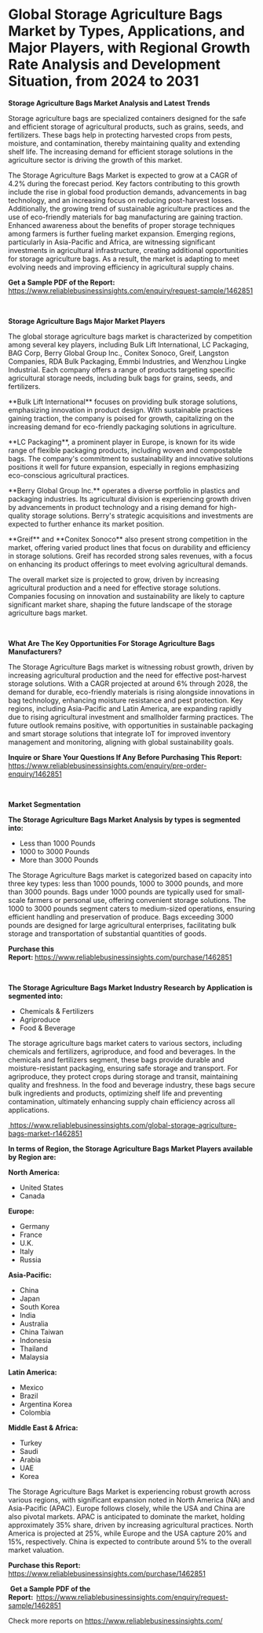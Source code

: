 <p><h1>Global Storage Agriculture Bags Market by Types, Applications, and Major Players, with Regional Growth Rate Analysis and Development Situation, from 2024 to 2031</h1></p><p><strong>Storage Agriculture Bags Market Analysis and Latest Trends</strong></p>
<p><p>Storage agriculture bags are specialized containers designed for the safe and efficient storage of agricultural products, such as grains, seeds, and fertilizers. These bags help in protecting harvested crops from pests, moisture, and contamination, thereby maintaining quality and extending shelf life. The increasing demand for efficient storage solutions in the agriculture sector is driving the growth of this market.</p><p>The Storage Agriculture Bags Market is expected to grow at a CAGR of 4.2% during the forecast period. Key factors contributing to this growth include the rise in global food production demands, advancements in bag technology, and an increasing focus on reducing post-harvest losses. Additionally, the growing trend of sustainable agriculture practices and the use of eco-friendly materials for bag manufacturing are gaining traction. Enhanced awareness about the benefits of proper storage techniques among farmers is further fueling market expansion. Emerging regions, particularly in Asia-Pacific and Africa, are witnessing significant investments in agricultural infrastructure, creating additional opportunities for storage agriculture bags. As a result, the market is adapting to meet evolving needs and improving efficiency in agricultural supply chains.</p></p>
<p><strong>Get a Sample PDF of the Report:&nbsp;</strong> <a href="https://www.reliablebusinessinsights.com/enquiry/request-sample/1462851?utm_campaign=1804&utm_medium=2&utm_source=Github&utm_content=ia&utm_term=01112024&utm_id=storage-agriculture-bags">https://www.reliablebusinessinsights.com/enquiry/request-sample/1462851</a></p>
<p>&nbsp;</p>
<p><strong>Storage Agriculture Bags Major Market Players</strong></p>
<p><p>The global storage agriculture bags market is characterized by competition among several key players, including Bulk Lift International, LC Packaging, BAG Corp, Berry Global Group Inc., Conitex Sonoco, Greif, Langston Companies, RDA Bulk Packaging, Emmbi Industries, and Wenzhou Lingke Industrial. Each company offers a range of products targeting specific agricultural storage needs, including bulk bags for grains, seeds, and fertilizers.</p><p>**Bulk Lift International** focuses on providing bulk storage solutions, emphasizing innovation in product design. With sustainable practices gaining traction, the company is poised for growth, capitalizing on the increasing demand for eco-friendly packaging solutions in agriculture.</p><p>**LC Packaging**, a prominent player in Europe, is known for its wide range of flexible packaging products, including woven and compostable bags. The company's commitment to sustainability and innovative solutions positions it well for future expansion, especially in regions emphasizing eco-conscious agricultural practices.</p><p>**Berry Global Group Inc.** operates a diverse portfolio in plastics and packaging industries. Its agricultural division is experiencing growth driven by advancements in product technology and a rising demand for high-quality storage solutions. Berry's strategic acquisitions and investments are expected to further enhance its market position.</p><p>**Greif** and **Conitex Sonoco** also present strong competition in the market, offering varied product lines that focus on durability and efficiency in storage solutions. Greif has recorded strong sales revenues, with a focus on enhancing its product offerings to meet evolving agricultural demands.</p><p>The overall market size is projected to grow, driven by increasing agricultural production and a need for effective storage solutions. Companies focusing on innovation and sustainability are likely to capture significant market share, shaping the future landscape of the storage agriculture bags market.</p></p>
<p>&nbsp;</p>
<p><strong>What Are The Key Opportunities For Storage Agriculture Bags Manufacturers?</strong></p>
<p><p>The Storage Agriculture Bags market is witnessing robust growth, driven by increasing agricultural production and the need for effective post-harvest storage solutions. With a CAGR projected at around 6% through 2028, the demand for durable, eco-friendly materials is rising alongside innovations in bag technology, enhancing moisture resistance and pest protection. Key regions, including Asia-Pacific and Latin America, are expanding rapidly due to rising agricultural investment and smallholder farming practices. The future outlook remains positive, with opportunities in sustainable packaging and smart storage solutions that integrate IoT for improved inventory management and monitoring, aligning with global sustainability goals.</p></p>
<p><strong>Inquire or Share Your Questions If Any Before Purchasing This Report:</strong> <a href="https://www.reliablebusinessinsights.com/enquiry/pre-order-enquiry/1462851?utm_campaign=1804&utm_medium=2&utm_source=Github&utm_content=ia&utm_term=01112024&utm_id=storage-agriculture-bags">https://www.reliablebusinessinsights.com/enquiry/pre-order-enquiry/1462851</a></p>
<p>&nbsp;</p>
<p><strong>Market Segmentation</strong></p>
<p><strong>The Storage Agriculture Bags Market Analysis by types is segmented into:</strong></p>
<p><ul><li>Less than 1000 Pounds</li><li>1000 to 3000 Pounds</li><li>More than 3000 Pounds</li></ul></p>
<p><p>The Storage Agriculture Bags market is categorized based on capacity into three key types: less than 1000 pounds, 1000 to 3000 pounds, and more than 3000 pounds. Bags under 1000 pounds are typically used for small-scale farmers or personal use, offering convenient storage solutions. The 1000 to 3000 pounds segment caters to medium-sized operations, ensuring efficient handling and preservation of produce. Bags exceeding 3000 pounds are designed for large agricultural enterprises, facilitating bulk storage and transportation of substantial quantities of goods.</p></p>
<p><strong>Purchase this Report:&nbsp;</strong><a href="https://www.reliablebusinessinsights.com/purchase/1462851?utm_campaign=1804&utm_medium=2&utm_source=Github&utm_content=ia&utm_term=01112024&utm_id=storage-agriculture-bags">https://www.reliablebusinessinsights.com/purchase/1462851</a></p>
<p>&nbsp;</p>
<p><strong>The Storage Agriculture Bags Market Industry Research by Application is segmented into:</strong></p>
<p><ul><li>Chemicals & Fertilizers</li><li>Agriproduce</li><li>Food & Beverage</li></ul></p>
<p><p>The storage agriculture bags market caters to various sectors, including chemicals and fertilizers, agriproduce, and food and beverages. In the chemicals and fertilizers segment, these bags provide durable and moisture-resistant packaging, ensuring safe storage and transport. For agriproduce, they protect crops during storage and transit, maintaining quality and freshness. In the food and beverage industry, these bags secure bulk ingredients and products, optimizing shelf life and preventing contamination, ultimately enhancing supply chain efficiency across all applications.</p></p>
<p><a href="https://www.reliablebusinessinsights.com/global-storage-agriculture-bags-market-r1462851?utm_campaign=1804&utm_medium=2&utm_source=Github&utm_content=ia&utm_term=01112024&utm_id=storage-agriculture-bags">&nbsp;https://www.reliablebusinessinsights.com/global-storage-agriculture-bags-market-r1462851</a></p>
<p><strong>In terms of Region, the Storage Agriculture Bags Market Players available by Region are:</strong></p>
<p>
    <p> <strong> North America: </strong>
        <ul>
            <li>United States</li>
            <li>Canada</li>
        </ul>
        </p> 
    <p> <strong> Europe: </strong>
        <ul>
            <li>Germany</li>
            <li>France</li>
            <li>U.K.</li>
            <li>Italy</li>
            <li>Russia</li>
        </ul>
        </p> 
    <p> <strong> Asia-Pacific: </strong>
        <ul>
            <li>China</li>
            <li>Japan</li>
            <li>South Korea</li>
            <li>India</li>
            <li>Australia</li>
            <li>China Taiwan</li>
            <li>Indonesia</li>
            <li>Thailand</li>
            <li>Malaysia</li>
        </ul>
        </p> 
    <p> <strong> Latin America: </strong>
        <ul>
            <li>Mexico</li>
            <li>Brazil</li>
            <li>Argentina Korea</li>
            <li>Colombia</li>
        </ul>
        </p> 
    <p> <strong> Middle East & Africa: </strong>
        <ul>
            <li>Turkey</li>
            <li>Saudi</li>
            <li>Arabia</li>
            <li>UAE</li>
            <li>Korea</li>
        </ul>
    </p>
    </p>
<p><p>The Storage Agriculture Bags Market is experiencing robust growth across various regions, with significant expansion noted in North America (NA) and Asia-Pacific (APAC). Europe follows closely, while the USA and China are also pivotal markets. APAC is anticipated to dominate the market, holding approximately 35% share, driven by increasing agricultural practices. North America is projected at 25%, while Europe and the USA capture 20% and 15%, respectively. China is expected to contribute around 5% to the overall market valuation.</p></p>
<p><strong>Purchase this Report: </strong><a href="https://www.reliablebusinessinsights.com/purchase/1462851?utm_campaign=1804&utm_medium=2&utm_source=Github&utm_content=ia&utm_term=01112024&utm_id=storage-agriculture-bags">https://www.reliablebusinessinsights.com/purchase/1462851</a></p>
<p>&nbsp;<strong>Get a Sample PDF of the Report:&nbsp;&nbsp;</strong><a href="https://www.reliablebusinessinsights.com/enquiry/request-sample/1462851?utm_campaign=1804&utm_medium=2&utm_source=Github&utm_content=ia&utm_term=01112024&utm_id=storage-agriculture-bags">https://www.reliablebusinessinsights.com/enquiry/request-sample/1462851</a></p>
<p><strong></strong></p>
<p>Check more reports on <a href="https://www.reliablebusinessinsights.com/?utm_campaign=1804&utm_medium=2&utm_source=Github&utm_content=ia&utm_term=01112024&utm_id=storage-agriculture-bags">https://www.reliablebusinessinsights.com/</a></p>